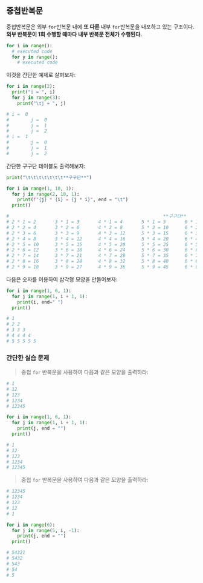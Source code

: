 ## 중첩반복문

중첩반복문은 외부 `for`반복문 내에 **또 다른** 내부 `for`반복문을 내포하고 있는 구조이다. **외부 반복문이 1회 수행할 때마다 내부 반복문 전체가 수행된다.**

```py
for i in range():
  # executed code
  for y in range():
    # executed code
```

이것을 간단한 예제로 살펴보자:

```py
for i in range(2):
  print("i = ", i)
  for j in range(3):
    print("\tj = ", j)

# i =  0
#        j =  0
#        j =  1
#        j =  2
# i =  1
#        j =  0
#        j =  1
#        j =  2
```

간단한 구구단 테이블도 출력해보자:

```py
print("\t\t\t\t\t\t\t**구구단**")

for i in range(1, 10, 1):
  for j in range(2, 10, 1):
    print(f"{j} * {i} = {j * i}", end = "\t")
  print()

#                                                         **구구단**
# 2 * 1 = 2       3 * 1 = 3       4 * 1 = 4       5 * 1 = 5       6 * 1 = 6       7 * 1 = 7       8 * 1 = 8       9 * 1 = 9
# 2 * 2 = 4       3 * 2 = 6       4 * 2 = 8       5 * 2 = 10      6 * 2 = 12      7 * 2 = 14      8 * 2 = 16      9 * 2 = 18
# 2 * 3 = 6       3 * 3 = 9       4 * 3 = 12      5 * 3 = 15      6 * 3 = 18      7 * 3 = 21      8 * 3 = 24      9 * 3 = 27
# 2 * 4 = 8       3 * 4 = 12      4 * 4 = 16      5 * 4 = 20      6 * 4 = 24      7 * 4 = 28      8 * 4 = 32      9 * 4 = 36
# 2 * 5 = 10      3 * 5 = 15      4 * 5 = 20      5 * 5 = 25      6 * 5 = 30      7 * 5 = 35      8 * 5 = 40      9 * 5 = 45
# 2 * 6 = 12      3 * 6 = 18      4 * 6 = 24      5 * 6 = 30      6 * 6 = 36      7 * 6 = 42      8 * 6 = 48      9 * 6 = 54
# 2 * 7 = 14      3 * 7 = 21      4 * 7 = 28      5 * 7 = 35      6 * 7 = 42      7 * 7 = 49      8 * 7 = 56      9 * 7 = 63
# 2 * 8 = 16      3 * 8 = 24      4 * 8 = 32      5 * 8 = 40      6 * 8 = 48      7 * 8 = 56      8 * 8 = 64      9 * 8 = 72
# 2 * 9 = 18      3 * 9 = 27      4 * 9 = 36      5 * 9 = 45      6 * 9 = 54      7 * 9 = 63      8 * 9 = 72      9 * 9 = 81
```

다음은 숫자를 이용하여 삼각형 모양을 만들어보자:

```py
for i in range(1, 6, 1):
  for j in range(1, i + 1, 1):
    print(i, end=" ")
  print()

# 1 
# 2 2 
# 3 3 3 
# 4 4 4 4 
# 5 5 5 5 5 
```

### 간단한 실습 문제

> 중첩 `for` 반복문을 사용하여 다음과 같은 모양을 출력하라:

```py
# 1
# 12
# 123
# 1234
# 12345
```

```py
for i in range(1, 6, 1):
  for j in range(1, i + 1, 1):
    print(j, end = "")
  print()

# 1
# 12
# 123
# 1234
# 12345
```

> 중첩 `for` 반복문을 사용하여 다음과 같은 모양을 출력하라:

```py
# 12345
# 1234
# 123
# 12
# 1
```

```py
for i in range(6):
  for j in range(5, i, -1):
    print(j, end = "")
  print()

# 54321
# 5432
# 543
# 54
# 5
```












